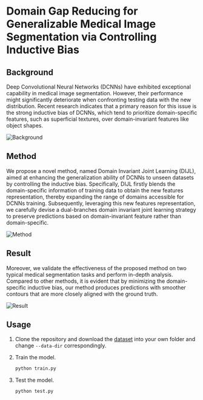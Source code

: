 # Domain Gap Reducing for Generalizable Medical Image Segmentation via Controlling Inductive Bias 

## Background

Deep Convolutional Neural Networks (DCNNs) have exhibited exceptional capability in medical image segmentation. However, their performance might significantly deteriorate when confronting testing data with the new distribution. Recent research indicates that a primary reason for this issue is the strong inductive bias of DCNNs, which tend to prioritize domain-specific features, such as superficial textures, over domain-invariant features like object shapes.

![Background](https://github.com/kangyuxin1006/DIJL/blob/main/Background.png)

## Method

We propose a novel method, named Domain Invariant Joint Learning (DIJL), aimed at enhancing the generalization ability of DCNNs to unseen datasets by controlling the inductive bias. Specifically, DIJL firstly blends the domain-specific information of training data to obtain the new features representation, thereby expanding the range of domains accessible for DCNNs training. Subsequently, leveraging this new features representation, we carefully devise a dual-branches domain invariant joint learning strategy to preserve predictions based on domain-invariant feature rather than domain-specific.

![Method](https://github.com/kangyuxin1006/DIJL/blob/main/Method.png)

## Result

Moreover, we validate the effectiveness of the proposed method on two typical medical segmentation tasks and perform in-depth analysis. Compared to other methods, it is evident that by minimizing the domain-specific inductive bias, our method produces predictions with smoother contours that are more closely aligned with the ground truth.

![Result](https://github.com/kangyuxin1006/DIJL/blob/main/Result.png)

## Usage

1. Clone the repository and download the [dataset](https://drive.google.com/drive/folders/1oxG-sDFBLkdvr8xqIs-KljCLzn410czO?usp=drive_link) into your own folder and change `--data-dir` correspondingly.

2. Train the model.

    ``` bash
    python train.py 
    ```
3. Test the model.

    ``` bash
    python test.py
    ```